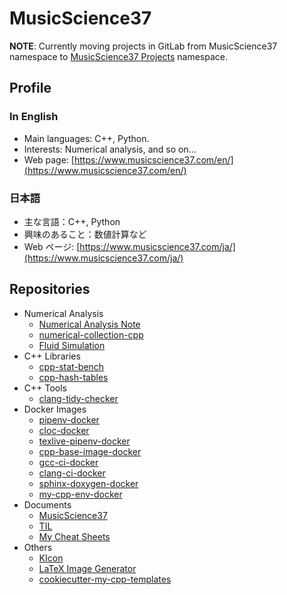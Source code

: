# MusicScience37

**NOTE**: Currently moving projects in GitLab from MusicScience37 namespace to [MusicScience37 Projects](https://gitlab.com/MusicScience37Projects) namespace.

## Profile

### In English

- Main languages: C++, Python.
- Interests: Numerical analysis, and so on...
- Web page: [https://www.musicscience37.com/en/](https://www.musicscience37.com/en/)

### 日本語

- 主な言語：C++, Python
- 興味のあること：数値計算など
- Web ページ: [https://www.musicscience37.com/ja/](https://www.musicscience37.com/ja/)

## Repositories

- Numerical Analysis
  - [Numerical Analysis Note](https://gitlab.com/MusicScience37/numerical-analysis-note)
  - [numerical-collection-cpp](https://gitlab.com/MusicScience37/numerical-collection-cpp)
  - [Fluid Simulation](https://gitlab.com/MusicScience37/fluid-simulation)
- C++ Libraries
  - [cpp-stat-bench](https://gitlab.com/MusicScience37/cpp-stat-bench)
  - [cpp-hash-tables](https://gitlab.com/MusicScience37/cpp-hash-tables)
- C++ Tools
  - [clang-tidy-checker](https://gitlab.com/MusicScience37/clang-tidy-checker)
- Docker Images
  - [pipenv-docker](https://gitlab.com/MusicScience37Projects/docker/pipenv-docker)
  - [cloc-docker](https://gitlab.com/MusicScience37Projects/docker/cloc-docker)
  - [texlive-pipenv-docker](https://gitlab.com/MusicScience37Projects/docker/texlive-pipenv-docker)
  - [cpp-base-image-docker](https://gitlab.com/MusicScience37Projects/docker/cpp-base-image-docker)
  - [gcc-ci-docker](https://gitlab.com/MusicScience37Projects/docker/gcc-ci-docker)
  - [clang-ci-docker](https://gitlab.com/MusicScience37Projects/docker/clang-ci-docker)
  - [sphinx-doxygen-docker](https://gitlab.com/MusicScience37Projects/docker/sphinx-doxygen-docker)
  - [my-cpp-env-docker](https://gitlab.com/MusicScience37Projects/docker/my-cpp-env-docker)
- Documents
  - [MusicScience37](https://gitlab.com/MusicScience37/MusicScience37)
  - [TIL](https://gitlab.com/MusicScience37/til)
  - [My Cheat Sheets](https://gitlab.com/MusicScience37/my-cheat-sheets)
- Others
  - [KIcon](https://gitlab.com/MusicScience37/kicon)
  - [LaTeX Image Generator](https://gitlab.com/MusicScience37/latex-image-generator)
  - [cookiecutter-my-cpp-templates](https://gitlab.com/MusicScience37/cookiecutter-my-cpp-templates)
